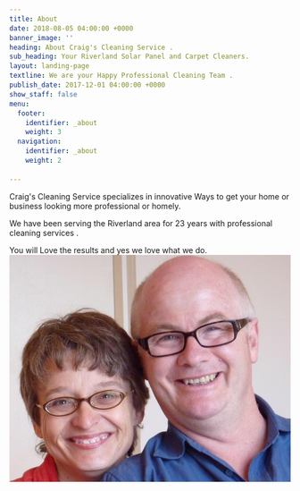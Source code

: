 ```yaml
---
title: About
date: 2018-08-05 04:00:00 +0000
banner_image: ''
heading: About Craig's Cleaning Service .
sub_heading: Your Riverland Solar Panel and Carpet Cleaners.
layout: landing-page
textline: We are your Happy Professional Cleaning Team .
publish_date: 2017-12-01 04:00:00 +0000
show_staff: false
menu:
  footer:
    identifier: _about
    weight: 3
  navigation:
    identifier: _about
    weight: 2

---
```

Craig's Cleaning Service specializes in innovative Ways to get your home or business looking more professional or homely.

We have been serving the Riverland area for 23 years with professional cleaning services .

You will Love the results and yes we love what we do.![](/uploads/2018/08/05/IMG_2156.JPG)